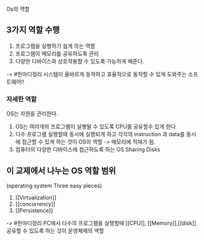 ---
---

Os의 역할

## 3가지 역할 수행
1. 프로그램을 실행하기 쉽게 하는 역할
2. 프로그램이 메모리를 공유하도록 관리
3. 다양한 디바이스와 상호작용할 수 있도록 가능하게 해준다. 

-> #한마디정리 시스템이 올바르게 동작하고 효율적으로 동작할 수 있게 도와주는 소프트웨어!! 


### 자세한 역할
OS는 자원을 관리한다. 
1. OS는 여러개의 프로그램이 실행될 수 있도록 CPU를 공유할수 있게 한다
2. 다수 프로그램 실행할때 동시에 실행되게 하고 각각의 instruction 과 data를 동시에 접근할 수 있게 하는 것이 OS의 역할 -> 메모리에 적재가 됨.
3. 컴퓨터의 다양한 디바이스에 접근하도록 하는 OS Sharing Disks


## 이 교제에서 나누는 OS 역할 범위
(operating system Three easy pieces)

1. [[Virtualization]]
2. [[concurrency]]
3. [[Persistence]]

-> #한마디정리 PC에서 다수의 프로그램을 실행할때 [[CPU]], [[Memory]],[[disk]]  공유할 수 있도록 하는 것이 운영체제의 역할 


